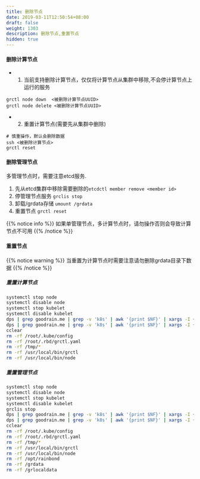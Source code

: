 ```yaml
---
title: 删除节点
date: 2019-03-11T12:50:54+08:00
draft: false
weight: 1303
description: 删除节点,重置节点
hidden: true
---
```


#### 删除计算节点

- 1. 当前支持删除计算节点，仅仅将计算节点从集群中移除,不会停计算节点上运行的服务

```
grctl node down  <被删除计算节点UUID>
grctl node delete <被删除计算节点UUID>
```

- 2. 重置计算节点(需要先从集群中删除)

```
# 慎重操作，默认会删除数据
ssh <被删除计算节点>
grctl reset
```

#### 删除管理节点

多管理节点时，需要注意etcd服务.

1. 先从etcd集群中移除需要删除的`etcdctl member remove <member id>`
2. 停管理节点服务 `grclis stop`
3. 卸载/grdata存储 `umount /grdata`
4. 重置节点 `grctl reset`

{{% notice info %}}
如果单管理节点，多计算节点时，请勿操作否则会导致计算节点不可用
{{% /notice %}}


#### 重置节点

{{% notice warning %}}
当重置为计算节点时需要注意请勿删除grdata目录下数据
{{% /notice %}}

##### 重置计算节点

```bash
systemctl stop node
systemctl disable node
systemctl stop kubelet
systemctl disable kubelet
dps | grep goodrain.me | grep -v 'k8s' | awk '{print $NF}' | xargs -I {} systemctl disable {}
dps | grep goodrain.me | grep -v 'k8s' | awk '{print $NF}' | xargs -I {} systemctl stop {}
cclear
rm -rf /root/.kube/config
rm -rf /root/.rbd/grctl.yaml
rm -rf /tmp/*
rm -rf /usr/local/bin/grctl
rm -rf /usr/local/bin/node
```

##### 重置管理节点

```bash
systemctl stop node
systemctl disable node
systemctl stop kubelet
systemctl disable kubelet
grclis stop
dps | grep goodrain.me | grep -v 'k8s' | awk '{print $NF}' | xargs -I {} systemctl disable {}
dps | grep goodrain.me | grep -v 'k8s' | awk '{print $NF}' | xargs -I {} systemctl stop {}
cclear
rm -rf /root/.kube/config
rm -rf /root/.rbd/grctl.yaml
rm -rf /tmp/*
rm -rf /usr/local/bin/grctl
rm -rf /usr/local/bin/node
rm -rf /opt/rainbond
rm -rf /grdata
rm -rf /grlocaldata
```